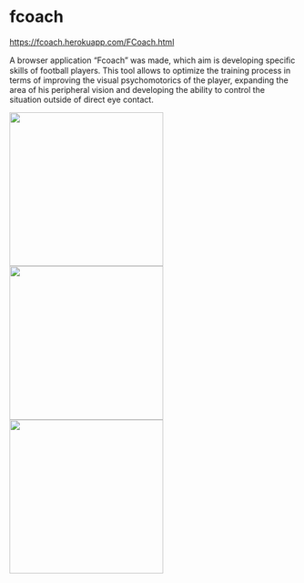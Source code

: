 # fcoach
https://fcoach.herokuapp.com/FCoach.html

A browser application “Fcoach” was made, which aim is developing speciﬁc skills of football players. This tool allows to optimize the training process in terms of improving the visual psychomotorics of the player, expanding the area of his peripheral vision and developing the ability to control the situation outside of direct eye contact. 




<p>
  <img width=270 src="https://github.com/DKarz/media-lfs/blob/master/f3.gif?raw=true">
  
  <img width=270 src="https://github.com/DKarz/media-lfs/blob/master/f4.gif?raw=true">
  
  <img width=270 src="https://github.com/DKarz/media-lfs/blob/master/f5.gif?raw=true">
  <br/><br/><br/>
</p>
